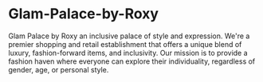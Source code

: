 # Glam-Palace-by-Roxy
Glam Palace by Roxy an inclusive palace of style and expression. We're a premier shopping and retail establishment that offers a unique blend of luxury, fashion-forward items, and inclusivity. Our mission is to provide a fashion haven where everyone can explore their individuality, regardless of gender, age, or personal style. 
